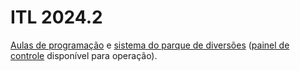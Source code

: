 # ITL 2024.2

[Aulas de programação](./aulas/README.md) e [sistema do parque de diversões](./parque-de-diversoes/README.md) ([painel de controle](https://ederson-torresini.github.io/itl20242) disponível para operação).
